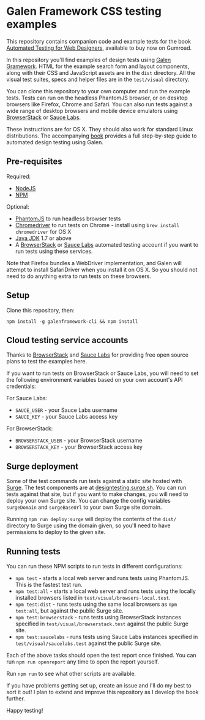 # Galen Framework CSS testing examples

This repository contains companion code and example tests for the book [Automated Testing for Web Designers](https://gumroad.com/l/Dgbv), available to buy now on Gumroad.

In this repository you'll find examples of design tests using [Galen Gramework](http://galenframework.com/). HTML for the example search form and layout components, along with their CSS and JavaScript assets are in the `dist` directory. All the visual test suites, specs and helper files are in the `test/visual` directory.

You can clone this repository to your own computer and run the example tests. Tests can run on the headless PhantomJS browser, or on desktop browsers like Firefox, Chrome and Safari. You can also run tests against a wide range of desktop browsers and mobile device emulators using [BrowserStack](https://www.browserstack.com) or [Sauce Labs](https://saucelabs.com/).

These instructions are for OS X. They should also work for standard Linux distributions. The accompanying [book](https://gumroad.com/l/Dgbv) provides a full step-by-step guide to automated design testing using Galen.

## Pre-requisites

Required:

* [NodeJS](https://nodejs.org)
* [NPM](https://www.npmjs.com/)

Optional:

* [PhantomJS](http://phantomjs.org/) to run headless browser tests
* [Chromedriver](https://sites.google.com/a/chromium.org/chromedriver/) to run tests on Chrome - install using `brew install chromedriver` for OS X
* [Java JDK](http://www.oracle.com/technetwork/java/javase/downloads/index.html) 1.7 or above
* A [BrowserStack](https://www.browserstack.com) or [Sauce Labs](https://saucelabs.com/) automated testing account if you want to run tests using these services.

Note that Firefox bundles a WebDriver implementation, and Galen will attempt to install SafariDriver when you install it on OS X. So you should not need to do anything extra to run tests on these browsers.

## Setup

Clone this repository, then:

`npm install -g galenframework-cli && npm install`

## Cloud testing service accounts

Thanks to [BrowserStack](https://www.browserstack.com) and [Sauce Labs](https://saucelabs.com/) for providing free open source plans to test the examples here.

If you want to run tests on BrowserStack or Sauce Labs, you will need to set the following environment variables based on your own account's API credentials:

For Sauce Labs:

* `SAUCE_USER` - your Sauce Labs username
* `SAUCE_KEY` - your Sauce Labs access key

For BrowserStack:

* `BROWSERSTACK_USER` - your BrowserStack username
* `BROWSERSTACK_KEY` - your BrowserStack access key

## Surge deployment

Some of the test commands run tests against a static site hosted with [Surge](http://surge.sh/). The test components are at  [designtesting.surge.sh](http://designtesting.surge.sh/). You can run tests against that site, but if you want to make changes, you will need to deploy your own Surge site. You can change the config variables `surgeDomain` and `surgeBaseUrl` to your own Surge site domain.

Running `npm run deploy:surge` will deploy the contents of the `dist/` directory to Surge using the domain given, so you'll need to have permissions to deploy to the given site.

## Running tests

You can run these NPM scripts to run tests in different configurations:

* `npm test` - starts a local web server and runs tests using PhantomJS. This is the fastest test run.
* `npm test:all` - starts a local web server and runs tests using the locally installed browsers listed in `test/visual/browsers-local.test`.
* `npm test:dist` - runs tests using the same local browsers as `npm test:all`, but against the public Surge site.
* `npm test:browserstack` - runs tests using BrowserStack instances specified in `test/visual/browserstack.test` against the public Surge site.
* `npm test:saucelabs` - runs tests using Sauce Labs instances specified in `test/visual/saucelabs.test` against the public Surge site.

Each of the above tasks should open the test report once finished. You can run `npm run openreport` any time to open the report yourself.

Run `npm run` to see what other scripts are available.

If you have problems getting set up, create an issue and I'll do my best to sort it out! I plan to extend and improve this repository as I develop the book further.

Happy testing!
